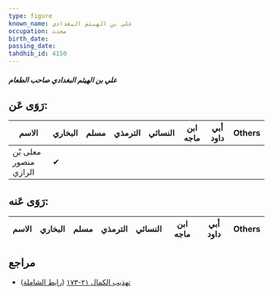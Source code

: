 ```yaml
---
type: figure
known_name: علي بن الهيثم البغدادي
occupation: محدث
birth_date:
passing_date:
tahdhib_id: 4150
---
```

##### علي بن الهيثم البغدادي صاحب الطعام

## رَوَى عَن:
| الاسم                 | البخاري | مسلم | الترمذي | النسائي | ابن ماجه | أبي داود | Others |
| --------------------- | ------- | ---- | ------- | ------- | -------- | -------- | ------ |
| معلى بْن منصور الرازي | ✔       |      |         |         |          |          |        |
## رَوَى عَنه:
| الاسم | البخاري | مسلم | الترمذي | النسائي | ابن ماجه | أبي داود | Others |
| ----- | ------- | ---- | ------- | ------- | -------- | -------- | ------ |
## مراجع
- [تهذيب الكمال ٢١-١٧٣](obsidian://open?vault=Tahdhib-al-Kamal&file=Figures/٤١٥٠-علي%20بن%20الهيثم%20البغدادي%20صاحب%20الطعام) ([رابط الشاملة](https://shamela.ws/book/3722/10820))